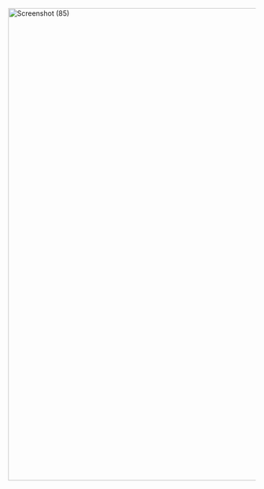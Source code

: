 <img width="960" alt="Screenshot (85)" src="https://github.com/user-attachments/assets/247febac-1cd8-41ea-bdce-ea9cbc82b1c3" />
